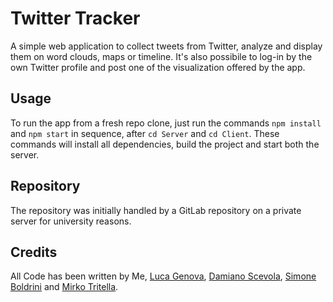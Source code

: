 # Twitter Tracker
A simple web application to collect tweets from Twitter, analyze and display them on word clouds, maps or timeline. It's also possibile to log-in by the own Twitter profile and post one of the visualization offered by the app.
## Usage
To run the app from a fresh repo clone, just run the commands `npm install` and `npm start` in sequence, after `cd Server` and `cd Client`. These commands will install all dependencies, build the project and start both the server.
## Repository
The repository was initially handled by a GitLab repository on a private server for university reasons.
## Credits
All Code has been written by Me, [Luca Genova](https://github.com/Lucajett99), [Damiano Scevola](https://github.com/lusvelt), [Simone Boldrini](https://github.com/minosse99) and [Mirko Tritella](https://github.com/Emeierkeio).
